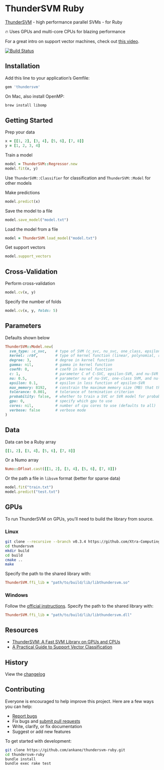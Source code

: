 # ThunderSVM Ruby

[ThunderSVM](https://github.com/Xtra-Computing/thundersvm) - high performance parallel SVMs - for Ruby

:fire: Uses GPUs and multi-core CPUs for blazing performance

For a great intro on support vector machines, check out [this video](https://www.youtube.com/watch?v=efR1C6CvhmE).

[![Build Status](https://github.com/ankane/thundersvm-ruby/workflows/build/badge.svg?branch=master)](https://github.com/ankane/thundersvm-ruby/actions)

## Installation

Add this line to your application’s Gemfile:

```ruby
gem 'thundersvm'
```

On Mac, also install OpenMP:

```sh
brew install libomp
```

## Getting Started

Prep your data

```ruby
x = [[1, 2], [3, 4], [5, 6], [7, 8]]
y = [1, 2, 3, 4]
```

Train a model

```ruby
model = ThunderSVM::Regressor.new
model.fit(x, y)
```

Use `ThunderSVM::Classifier` for classification and `ThunderSVM::Model` for other models

Make predictions

```ruby
model.predict(x)
```

Save the model to a file

```ruby
model.save_model("model.txt")
```

Load the model from a file

```ruby
model = ThunderSVM.load_model("model.txt")
```

Get support vectors

```ruby
model.support_vectors
```

## Cross-Validation

Perform cross-validation

```ruby
model.cv(x, y)
```

Specify the number of folds

```ruby
model.cv(x, y, folds: 5)
```

## Parameters

Defaults shown below

```ruby
ThunderSVM::Model.new(
  svm_type: :c_svc,    # type of SVM (c_svc, nu_svc, one_class, epsilon_svr, nu_svr)
  kernel: :rbf,        # type of kernel function (linear, polynomial, rbf, sigmoid)
  degree: 3,           # degree in kernel function
  gamma: nil,          # gamma in kernel function
  coef0: 0,            # coef0 in kernel function
  c: 1,                # parameter C of C-SVC, epsilon-SVR, and nu-SVR
  nu: 0.5,             # parameter nu of nu-SVC, one-class SVM, and nu-SVR
  epsilon: 0.1,        # epsilon in loss function of epsilon-SVR
  max_memory: 8192,    # constrain the maximum memory size (MB) that thundersvm uses
  tolerance: 0.001,    # tolerance of termination criterion
  probability: false,  # whether to train a SVC or SVR model for probability estimates
  gpu: 0,              # specify which gpu to use
  cores: nil,          # number of cpu cores to use (defaults to all)
  verbose: false       # verbose mode
)
```

## Data

Data can be a Ruby array

```ruby
[[1, 2], [3, 4], [5, 6], [7, 8]]
```

Or a Numo array

```ruby
Numo::DFloat.cast([[1, 2], [3, 4], [5, 6], [7, 8]])
```

Or the path a file in `libsvm` format (better for sparse data)

```ruby
model.fit("train.txt")
model.predict("test.txt")
```

## GPUs

To run ThunderSVM on GPUs, you’ll need to build the library from source.

### Linux

```sh
git clone --recursive --branch v0.3.4 https://github.com/Xtra-Computing/thundersvm
cd thundersvm
mkdir build
cd build
cmake ..
make
```

Specify the path to the shared library with:

```ruby
ThunderSVM.ffi_lib = "path/to/build/lib/libthundersvm.so"
```

### Windows

Follow the [official instructions](https://thundersvm.readthedocs.io/en/latest/get-started.html#installation-for-windows). Specify the path to the shared library with:

```ruby
ThunderSVM.ffi_lib = "path/to/build/lib/libthundersvm.dll"
```

## Resources

- [ThunderSVM: A Fast SVM Library on GPUs and CPUs](https://github.com/Xtra-Computing/thundersvm/blob/master/thundersvm-full.pdf)
- [A Practical Guide to Support Vector Classification](https://www.csie.ntu.edu.tw/~cjlin/papers/guide/guide.pdf)

## History

View the [changelog](https://github.com/ankane/thundersvm-ruby/blob/master/CHANGELOG.md)

## Contributing

Everyone is encouraged to help improve this project. Here are a few ways you can help:

- [Report bugs](https://github.com/ankane/thundersvm-ruby/issues)
- Fix bugs and [submit pull requests](https://github.com/ankane/thundersvm-ruby/pulls)
- Write, clarify, or fix documentation
- Suggest or add new features

To get started with development:

```sh
git clone https://github.com/ankane/thundersvm-ruby.git
cd thundersvm-ruby
bundle install
bundle exec rake test
```
